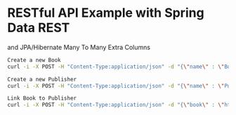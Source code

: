 # RESTful API Example with Spring Data REST
and JPA/Hibernate Many To Many Extra Columns

```bash
Create a new Book
curl -i -X POST -H "Content-Type:application/json" -d "{\"name\" : \"Book 1\"}" http://localhost:8080/books
```

```bash
Create a new Publisher
curl -i -X POST -H "Content-Type:application/json" -d "{\"name\" : \"Publisher 1\"}" http://localhost:8080/publishers
```

```bash
Link Book to Publisher
curl -i -X POST -H "Content-Type:application/json" -d "{\"book\" : \"http://localhost:8080/books/1\", \"publisher\" : \"http://localhost:8080/publishers/1\", \"publishedDate\": \"2017-01-01\"}" http://localhost:8080/bookPublishers
```
